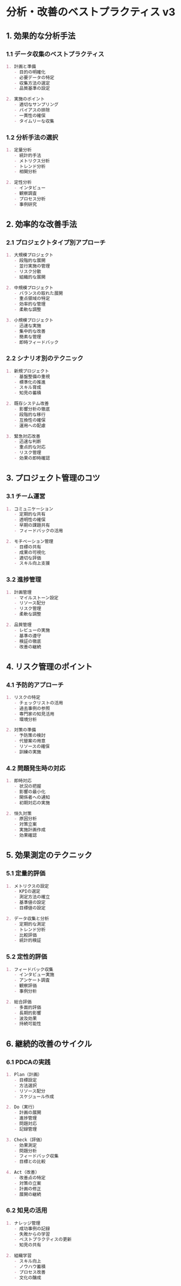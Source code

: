 # 分析・改善のベストプラクティス v3

## 1. 効果的な分析手法

### 1.1 データ収集のベストプラクティス
```markdown
1. 計画と準備
   - 目的の明確化
   - 必要データの特定
   - 収集方法の選定
   - 品質基準の設定

2. 実施のポイント
   - 適切なサンプリング
   - バイアスの排除
   - 一貫性の確保
   - タイムリーな収集
```

### 1.2 分析手法の選択
```markdown
1. 定量分析
   - 統計的手法
   - メトリクス分析
   - トレンド分析
   - 相関分析

2. 定性分析
   - インタビュー
   - 観察調査
   - プロセス分析
   - 事例研究
```

## 2. 効率的な改善手法

### 2.1 プロジェクトタイプ別アプローチ
```markdown
1. 大規模プロジェクト
   - 段階的な展開
   - 並行実施の管理
   - リスク分散
   - 組織的な展開

2. 中規模プロジェクト
   - バランスの取れた展開
   - 重点領域の特定
   - 効率的な管理
   - 柔軟な調整

3. 小規模プロジェクト
   - 迅速な実施
   - 集中的な改善
   - 簡素な管理
   - 即時フィードバック
```

### 2.2 シナリオ別のテクニック
```markdown
1. 新規プロジェクト
   - 基盤整備の重視
   - 標準化の推進
   - スキル育成
   - 知見の蓄積

2. 既存システム改善
   - 影響分析の徹底
   - 段階的な移行
   - 互換性の確保
   - 運用への配慮

3. 緊急対応改善
   - 迅速な判断
   - 重点的な対応
   - リスク管理
   - 効果の即時確認
```

## 3. プロジェクト管理のコツ

### 3.1 チーム運営
```markdown
1. コミュニケーション
   - 定期的な共有
   - 透明性の確保
   - 早期の課題共有
   - フィードバックの活用

2. モチベーション管理
   - 目標の共有
   - 成果の可視化
   - 適切な評価
   - スキル向上支援
```

### 3.2 進捗管理
```markdown
1. 計画管理
   - マイルストーン設定
   - リソース配分
   - リスク管理
   - 柔軟な調整

2. 品質管理
   - レビューの実施
   - 基準の遵守
   - 検証の徹底
   - 改善の継続
```

## 4. リスク管理のポイント

### 4.1 予防的アプローチ
```markdown
1. リスクの特定
   - チェックリストの活用
   - 過去事例の参照
   - 専門家の知見活用
   - 環境分析

2. 対策の準備
   - 予防策の検討
   - 代替案の用意
   - リソースの確保
   - 訓練の実施
```

### 4.2 問題発生時の対応
```markdown
1. 即時対応
   - 状況の把握
   - 影響の最小化
   - 関係者への通知
   - 初期対応の実施

2. 恒久対策
   - 原因分析
   - 対策立案
   - 実施計画作成
   - 効果確認
```

## 5. 効果測定のテクニック

### 5.1 定量的評価
```markdown
1. メトリクスの設定
   - KPIの選定
   - 測定方法の確立
   - 基準値の設定
   - 目標値の設定

2. データ収集と分析
   - 定期的な測定
   - トレンド分析
   - 比較評価
   - 統計的検証
```

### 5.2 定性的評価
```markdown
1. フィードバック収集
   - インタビュー実施
   - アンケート調査
   - 観察評価
   - 事例分析

2. 総合評価
   - 多面的評価
   - 長期的影響
   - 波及効果
   - 持続可能性
```

## 6. 継続的改善のサイクル

### 6.1 PDCAの実践
```markdown
1. Plan（計画）
   - 目標設定
   - 方法選択
   - リソース配分
   - スケジュール作成

2. Do（実行）
   - 計画の展開
   - 進捗管理
   - 問題対応
   - 記録管理

3. Check（評価）
   - 効果測定
   - 問題分析
   - フィードバック収集
   - 目標との比較

4. Act（改善）
   - 改善点の特定
   - 対策の立案
   - 計画の修正
   - 展開の継続
```

### 6.2 知見の活用
```markdown
1. ナレッジ管理
   - 成功事例の記録
   - 失敗からの学習
   - ベストプラクティスの更新
   - 知見の共有

2. 組織学習
   - スキル向上
   - ノウハウ蓄積
   - プロセス改善
   - 文化の醸成
